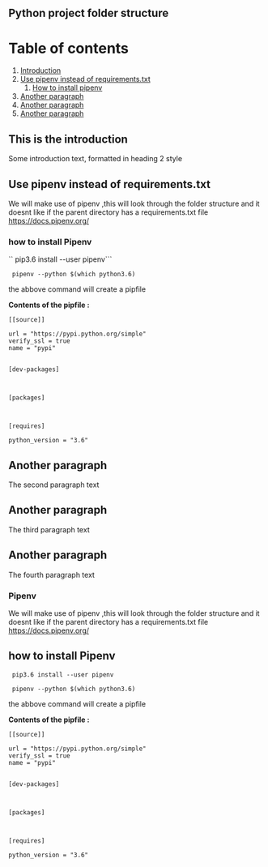## Python project folder structure

# Table of contents
1. [Introduction](#introduction)
2. [Use pipenv instead of requirements.txt](#paragraph1)
    1. [How to install pipenv](#subparagraph1)
3. [Another paragraph](#paragraph2)
4. [Another paragraph](#paragraph3)
5. [Another paragraph](#paragraph4)

## This is the introduction <a name="introduction"></a>
Some introduction text, formatted in heading 2 style

## Use pipenv instead of requirements.txt <a name="paragraph1"></a>
We will make use of pipenv ,this will look through the folder structure and it doesnt like if the parent directory has a requirements.txt file
https://docs.pipenv.org/

### how to install Pipenv <a name="subparagraph1"></a>
`` pip3.6 install --user pipenv```

``` pipenv --python $(which python3.6)```

the abbove command will create a pipfile


**Contents of the pipfile :**

```
[[source]]

url = "https://pypi.python.org/simple"
verify_ssl = true
name = "pypi"


[dev-packages]



[packages]



[requires]

python_version = "3.6"

```


## Another paragraph <a name="paragraph2"></a>
The second paragraph text
## Another paragraph <a name="paragraph3"></a>
The third paragraph text
## Another paragraph <a name="paragraph4"></a>
The fourth paragraph text



### Pipenv
We will make use of pipenv ,this will look through the folder structure and it doesnt like if the parent directory has a requirements.txt file
https://docs.pipenv.org/

## how to install Pipenv

``` pip3.6 install --user pipenv```

``` pipenv --python $(which python3.6)```

the abbove command will create a pipfile


**Contents of the pipfile :**

```
[[source]]

url = "https://pypi.python.org/simple"
verify_ssl = true
name = "pypi"


[dev-packages]



[packages]



[requires]

python_version = "3.6"

```
